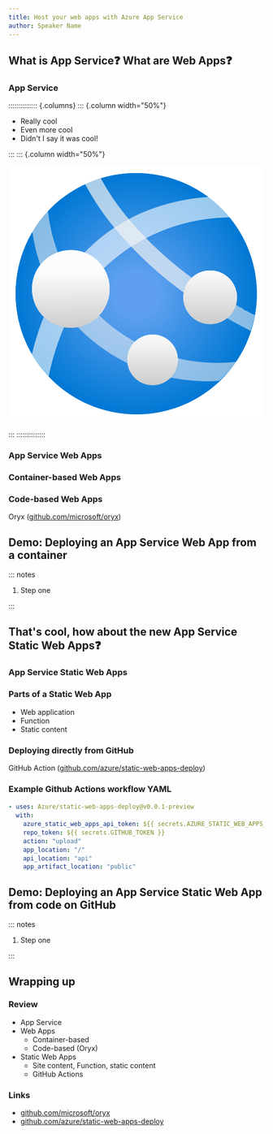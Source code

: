 ```yaml
---
title: Host your web apps with Azure App Service
author: Speaker Name
---
```


## What is App Service❓ What are Web Apps❓

### App Service

:::::::::::::: {.columns}
::: {.column width="50%"}

- Really cool
- Even more cool
- Didn't I say it was cool!

:::
::: {.column width="50%"}

![ ][images-app_services]

:::
::::::::::::::

### App Service Web Apps

### Container-based Web Apps

### Code-based Web Apps

Oryx ([github.com/microsoft/oryx][])

## Demo: Deploying an App Service Web App from a container

::: notes

1. Step one

:::

## That's cool, how about the new App Service Static Web Apps❓

### App Service Static Web Apps

### Parts of a Static Web App

- Web application
- Function
- Static content

### Deploying directly from GitHub

GitHub Action ([github.com/azure/static-web-apps-deploy][])

### Example Github Actions workflow YAML

```yml
- uses: Azure/static-web-apps-deploy@v0.0.1-preview
  with:
    azure_static_web_apps_api_token: ${{ secrets.AZURE_STATIC_WEB_APPS_API_TOKEN }}
    repo_token: ${{ secrets.GITHUB_TOKEN }}
    action: "upload"
    app_location: "/"
    api_location: "api"
    app_artifact_location: "public"
```

## Demo: Deploying an App Service Static Web App from code on GitHub

::: notes

1. Step one

:::

## Wrapping up

### Review

- App Service
- Web Apps
  - Container-based
  - Code-based (Oryx)
- Static Web Apps
  - Site content, Function, static content
  - GitHub Actions

### Links

- [github.com/microsoft/oryx][]
- [github.com/azure/static-web-apps-deploy][]

[images-app_services]: media/app_services.png
[github.com/microsoft/oryx]: https://github.com/microsoft/oryx
[github.com/azure/static-web-apps-deploy]: https://github.com/azure/static-web-apps-deploy
